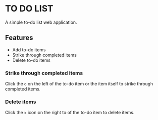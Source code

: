 # TO DO LIST
A simple to-do list web application.

## Features
- Add to-do items
- Strike through completed items
- Delete to-do items

### Strike through completed items
Click the `o` on the left of the to-do item or the item itself to strike through completed items.
### Delete items
Click the `x` icon on the right to of the to-do item to delete items.
